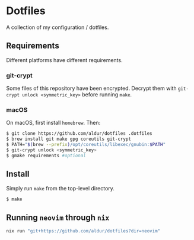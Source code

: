 # Dotfiles

A collection of my configuration / dotfiles.

## Requirements

Different platforms have different requirements.

### git-crypt

Some files of this repository have been encrypted.
Decrypt them with `git-crypt unlock <symmetric_key>` before running `make`.

### macOS

On macOS, first install `homebrew`. Then:

```bash
$ git clone https://github.com/aldur/dotfiles .dotfiles
$ brew install git make gpg coreutils git-crypt
$ PATH="$(brew --prefix)/opt/coreutils/libexec/gnubin:$PATH"
$ git-crypt unlock <symmetric_key>
$ gmake requirements #optional
```

## Install

Simply run `make` from the top-level directory.

```bash
$ make
```

## Running `neovim` through `nix`

```bash
nix run "git+https://github.com/aldur/dotfiles?dir=neovim"
```

